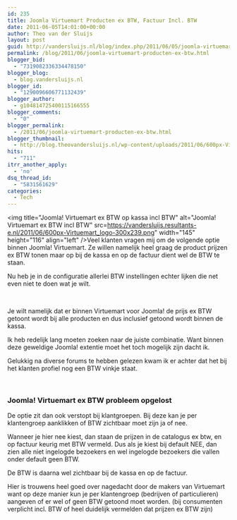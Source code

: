 ```yaml
---
id: 235
title: Joomla Virtuemart Producten ex BTW, Factuur Incl. BTW
date: 2011-06-05T14:01:00+00:00
author: Theo van der Sluijs
layout: post
guid: http://vandersluijs.nl/blog/index.php/2011/06/05/joomla-virtuemart-producten-ex-btw/
permalink: /blog/2011/06/joomla-virtuemart-producten-ex-btw.html
blogger_bid:
  - "7319082336334478150"
blogger_blog:
  - blog.vandersluijs.nl
blogger_id:
  - "1290096606771132439"
blogger_author:
  - g104814725400115166555
blogger_comments:
  - "0"
blogger_permalink:
  - /2011/06/joomla-virtuemart-producten-ex-btw.html
blogger_thumbnail:
  - http://blog.theovandersluijs.nl/wp-content/uploads/2011/06/600px-Virtuemart_logo-300x239.png
hits:
  - "711"
itrr_another_apply:
  - 'no'
dsq_thread_id:
  - "5831561629"
categories:
  - Tech
---
```

<img title="Joomla! Virtuemart ex BTW op kassa incl BTW" alt="Joomla! Virtuemart ex BTW incl BTW" src=https://vandersluijs.resultants-e.nl/2011/06/600px-Virtuemart_logo-300x239.png" width="145" height="116" align="left" />Veel klanten vragen mij om de volgende optie binnen Joomla! Virtuemart. Ze willen namelijk heel graag de product prijzen ex BTW tonen maar op bij de kassa en op de factuur dient wel de BTW te staan.

Nu heb je in de configuratie allerlei BTW instellingen echter lijken die net even niet te doen wat je wilt.

<a name="more"></a>

&nbsp;

Je wilt namelijk dat er binnen Virtuemart voor Joomla! de prijs ex BTW getoont wordt bij alle producten en dus inclusief getoond wordt binnen de kassa.

Ik heb redelijk lang moeten zoeken naar de juiste combinatie. Want binnen deze geweldige Joomla! extentie moet het toch mogelijk zijn dacht ik.

Gelukkig na diverse forums te hebben gelezen kwam ik er achter dat het bij het klanten profiel nog een BTW vinkje staat.

&nbsp;

### Joomla! Virtuemart ex BTW probleem opgelost

De optie zit dan ook verstopt bij klantgroepen. Bij deze kan je per klantengroep aanklikken of BTW zichtbaar moet zijn ja of nee.

Wanneer je hier nee kiest, dan staan de prijzen in de catalogus ex btw, en op factuur keurig met BTW vermeld. Dus als je kiest bij default NEE, dan zien alle niet ingelogde bezoekers en wel ingelogde bezoekers die vallen onder default geen BTW.

De BTW is daarna wel zichtbaar bij de kassa en op de factuur.

Hier is trouwens heel goed over nagedacht door de makers van Virtuemart want op deze manier kun je per klantengroep (bedrijven of particulieren) aangeven of er wel of geen BTW getoond moet worden. (bij consumenten verplicht incl. BTW of heel duidelijk vermelden dat prijzen ex BTW zijn)